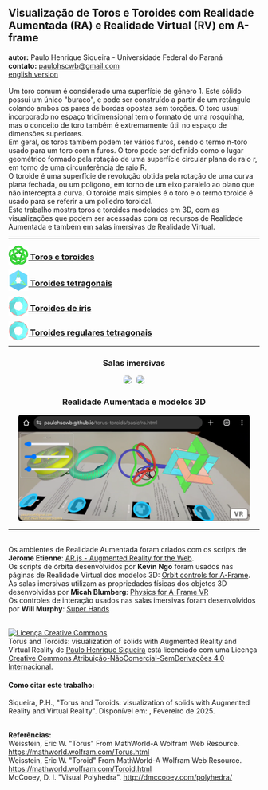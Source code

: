 <link rel="stylesheet" href="../scripts/style.css">
<meta charset="utf-8">
<link rel="icon" type="image/png" href="../basic/vr/salas/imagens/icone.png">
<h2>Visualização de Toros e Toroides com Realidade Aumentada (RA) e Realidade Virtual (RV) em A-frame</h2>
<b>autor:</b> Paulo Henrique Siqueira - Universidade Federal do Paraná
<br><b>contato:</b> <a href="#"> paulohscwb@gmail.com </a>
<br><a href="https://paulohscwb.github.io/torus-toroids/">english version</a>
<br><br>Um toro comum é considerado uma superfície de gênero 1. Este sólido possui um único "buraco", e pode ser construído a partir de um retângulo colando ambos os pares de bordas opostas sem torções. O toro usual incorporado no espaço tridimensional tem o formato de uma rosquinha, mas o conceito de toro também é extremamente útil no espaço de dimensões superiores.
<br>Em geral, os toros também podem ter vários furos, sendo o termo n-toro usado para um toro com n furos. O toro pode ser definido como o lugar geométrico  formado pela rotação de uma superfície circular plana de raio r, em torno de uma circunferência de raio R. 
<br>O toroide é uma superfície de revolução obtida pela rotação de uma curva plana fechada, ou um polígono, em torno de um eixo paralelo ao plano que não intercepta a curva. O toroide mais simples é o toro e o termo toroide é usado para se referir a um poliedro toroidal.
<br>Este trabalho mostra toros e toroides modelados em 3D, com as visualizações que podem ser acessadas com os recursos de Realidade Aumentada e também em salas imersivas de Realidade Virtual.
<hr>
<h3 style="margin-top:3px"><a target="_blank" href="../basic/pt-br/"><img src="../basic/vr/salas/imagens/icone.png" style="margin-bottom:-10px" width="40"> Toros e toroides</a></h3>
<h3 style="margin-top:3px"><a target="_blank" href="../tetragonal/pt-br/"><img src="../tetragonal/vr/salas/imagens/icone.png" style="margin-bottom:-10px" width="40"> Toroides tetragonais</a></h3>
<h3 style="margin-top:3px"><a target="_blank" href="../iris/pt-br/"><img src="../iris/vr/salas/imagens/icone.png" style="margin-bottom:-10px" width="40"> Toroides de íris</a></h3>
<h3 style="margin-top:3px"><a target="_blank" href="../regulartetrag/pt-br/"><img src="../regulartetrag/vr/salas/imagens/icone.png" style="margin-bottom:-10px" width="40"> Toroides regulares tetragonais</a></h3>
<!--<h3 style="margin-top:3px"><a target="_blank" href="../mobius-cairo/pt-br/"><img src="../mobius-cairo/vr/salas/imagens/icone.png" style="margin-bottom:-10px" width="40"> Toroides de Mobius e Cairo</a></h3>
<h3 style="margin-top:3px"><a target="_blank" href="../hexagonal/pt-br/"><img src="../hexagonal/vr/salas/imagens/icone.png" style="margin-bottom:-10px" width="40"> Toroides hexagonais</a></h3>
<h3 style="margin-top:3px"><a target="_blank" href="../heptagonal/pt-br/"><img src="../heptagonal/vr/salas/imagens/icone.png" style="margin-bottom:-10px" width="40"> Dodecaedros heptagonais</a></h3>
<h3 style="margin-top:3px"><a target="_blank" href="../regular1/pt-br/"><img src="../regular1/vr/salas/imagens/icone.png" style="margin-bottom:-10px" width="40"> Toroides poligonais regulares 1</a></h3>
<h3 style="margin-top:3px"><a target="_blank" href="../regular2/pt-br/"><img src="../regular2/vr/salas/imagens/icone.png" style="margin-bottom:-10px" width="40"> Toroides poligonais regulares 2</a></h3>
<h3 style="margin-top:3px"><a target="_blank" href="../regular3/pt-br/"><img src="../regular3/vr/salas/imagens/icone.png" style="margin-bottom:-10px" width="40"> Toroides poligonais regulares 3</a></h3>
<h3 style="margin-top:3px"><a target="_blank" href="../rings/pt-br/"><img src="../rings/vr/salas/imagens/icone.png" style="margin-bottom:-10px" width="40"> Anéis toroides</a></h3>
<h3 style="margin-top:3px"><a target="_blank" href="../regular4/pt-br/"><img src="../regular4/vr/salas/imagens/icone.png" style="margin-bottom:-10px" width="40"> Toroides poligonais regulares 4</a></h3>
<h3 style="margin-top:3px"><a target="_blank" href="../regular5/pt-br/"><img src="../regular5/vr/salas/imagens/icone.png" style="margin-bottom:-10px" width="40"> Toroides poligonais regulares 5</a></h3>-->
<hr>
<h3 align="center">Salas imersivas</h3>
<p align="center"><img src="../basic/vr/salas/videos/torus-toroids1.gif" style="max-width: 47%; border-radius:5px; margin-right:10px" loading="lazy"/><img src="../tetragonal/vr/salas/videos/tetragonaltoroids1.gif" style="max-width: 47%; border-radius:5px;" loading="lazy"/></p>
<h3 align="center">Realidade Aumentada e modelos 3D</h3>
<p align="center"><img src="../basic/ar/example.png" style="max-width: 92%; border-radius:5px;" loading="lazy"/></p>
<hr>
<br>Os ambientes de Realidade Aumentada foram criados com os scripts de <b>Jerome Etienne</b>: <a href="https://github.com/jeromeetienne/AR.js" target="_blank"> AR.js - Augmented Reality for the Web</a>.
<br>Os scripts de órbita desenvolvidos por <b>Kevin Ngo</b> foram usados nas páginas de Realidade Virtual dos modelos 3D: <a href="https://github.com/supermedium/superframe/tree/master/components/orbit-controls/" target="_blank"> Orbit controls for A-Frame</a>.
<br>As salas imersivas utilizam as propriedades físicas dos objetos 3D desenvolvidas por <b>Micah Blumberg</b>: <a  href="https://github.com/c-frame/aframe-physics-system" target="_blank"> Physics for A-Frame VR</a>
<br>Os controles de interação usados nas salas imersivas foram desenvolvidos por <b>Will Murphy</b>: <a  href="https://github.com/c-frame/aframe-super-hands-component" target="_blank"> Super Hands</a>
<br>

<br><a rel="license" href="http://creativecommons.org/licenses/by-nc-nd/4.0/"><img alt="Licença Creative Commons" style="border-width:0" src="https://i.creativecommons.org/l/by-nc-nd/4.0/88x31.png" loading="lazy"/></a><br /><span xmlns:dct="http://purl.org/dc/terms/" property="dct:title">Torus and Toroids: visualization of solids with Augmented Reality and Virtual Reality</span> de <a xmlns:cc="http://creativecommons.org/ns#" href="https://paulohscwb.github.io/torus-toroids/" property="cc:attributionName" rel="cc:attributionURL">Paulo Henrique Siqueira</a> está licenciado com uma Licença <a rel="license" href="http://creativecommons.org/licenses/by-nc-nd/4.0/">Creative Commons Atribuição-NãoComercial-SemDerivações 4.0 Internacional</a>.

<h4>Como citar este trabalho:</h4> 
<p>Siqueira, P.H., "Torus and Toroids: visualization of solids with Augmented Reality and Virtual Reality". Disponível em: <https://paulohscwb.github.io/torus-toroids/>, Fevereiro de 2025.</p>
<!--<a target="_blank" href="https://doi.org/10.5281/zenodo.14502405"><img src="https://zenodo.org/badge/DOI/10.5281/zenodo.14502405.svg" alt="DOI"></a>-->
<br><b>Referências:</b>
<br>Weisstein, Eric W. "Torus" From MathWorld-A Wolfram Web Resource. <a href="https://mathworld.wolfram.com/Torus.html" target="_blank">https://mathworld.wolfram.com/Torus.html</a>
<br>Weisstein, Eric W. "Toroid" From MathWorld-A Wolfram Web Resource. <a href="https://mathworld.wolfram.com/Toroid.html" target="_blank">https://mathworld.wolfram.com/Toroid.html</a>
<br>McCooey, D. I. "Visual Polyhedra". <a href="http://dmccooey.com/polyhedra/" target="_blank">http://dmccooey.com/polyhedra/</a>
